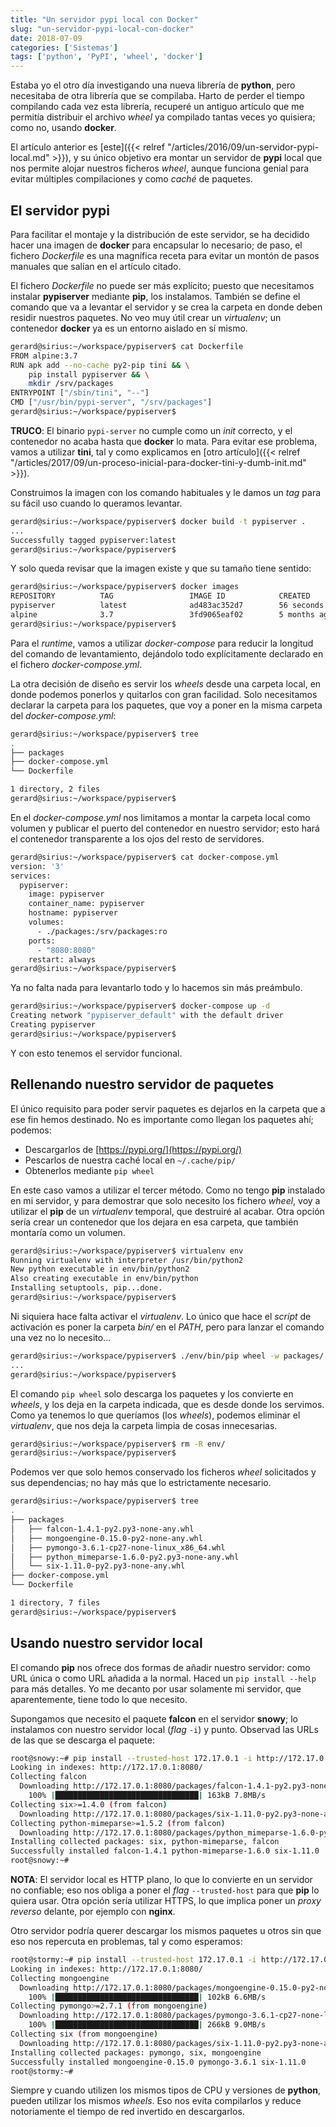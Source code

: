 ```yaml
---
title: "Un servidor pypi local con Docker"
slug: "un-servidor-pypi-local-con-docker"
date: 2018-07-09
categories: ['Sistemas']
tags: ['python', 'PyPI', 'wheel', 'docker']
---
```


Estaba yo el otro día investigando una nueva librería de **python**, pero necesitaba de otra librería que se compilaba. Harto de perder el tiempo compilando cada vez esta librería, recuperé un antiguo artículo que me permitía distribuir el archivo *wheel* ya compilado tantas veces yo quisiera; como no, usando **docker**.<!--more-->

El artículo anterior es [este]({{< relref "/articles/2016/09/un-servidor-pypi-local.md" >}}), y su único objetivo era montar un servidor de **pypi** local que nos permite alojar nuestros ficheros *wheel*, aunque funciona genial para evitar múltiples compilaciones y como *caché* de paquetes.

## El servidor pypi

Para facilitar el montaje y la distribución de este servidor, se ha decidido hacer una imagen de **docker** para encapsular lo necesario; de paso, el fichero *Dockerfile* es una magnífica receta para evitar un montón de pasos manuales que salían en el artículo citado.

El fichero *Dockerfile* no puede ser más explícito; puesto que necesitamos instalar **pypiserver** mediante **pip**, los instalamos. También se define el comando que va a levantar el servidor y se crea la carpeta en donde deben residir nuestros paquetes. No veo muy útil crear un *virtualenv*; un contenedor **docker** ya es un entorno aislado en sí mismo.

```bash
gerard@sirius:~/workspace/pypiserver$ cat Dockerfile 
FROM alpine:3.7
RUN apk add --no-cache py2-pip tini && \
    pip install pypiserver && \
    mkdir /srv/packages
ENTRYPOINT ["/sbin/tini", "--"]
CMD ["/usr/bin/pypi-server", "/srv/packages"]
gerard@sirius:~/workspace/pypiserver$ 
```

**TRUCO**: El binario `pypi-server` no cumple como un *init* correcto, y el contenedor no acaba hasta que **docker** lo mata. Para evitar ese problema, vamos a utilizar **tini**, tal y como explicamos en [otro artículo]({{< relref "/articles/2017/09/un-proceso-inicial-para-docker-tini-y-dumb-init.md" >}}).

Construimos la imagen con los comando habituales y le damos un *tag* para su fácil uso cuando lo queramos levantar.

```bash
gerard@sirius:~/workspace/pypiserver$ docker build -t pypiserver .
...
Successfully tagged pypiserver:latest
gerard@sirius:~/workspace/pypiserver$ 
```

Y solo queda revisar que la imagen existe y que su tamaño tiene sentido:

```bash
gerard@sirius:~/workspace/pypiserver$ docker images
REPOSITORY          TAG                 IMAGE ID            CREATED             SIZE
pypiserver          latest              ad483ac352d7        56 seconds ago      52.8MB
alpine              3.7                 3fd9065eaf02        5 months ago        4.15MB
gerard@sirius:~/workspace/pypiserver$ 
```

Para el *runtime*, vamos a utilizar *docker-compose* para reducir la longitud del comando de levantamiento, dejándolo todo explícitamente declarado en el fichero *docker-compose.yml*.

La otra decisión de diseño es servir los *wheels* desde una carpeta local, en donde podemos ponerlos y quitarlos con gran facilidad. Solo necesitamos declarar la carpeta para los paquetes, que voy a poner en la misma carpeta del *docker-compose.yml*:

```bash
gerard@sirius:~/workspace/pypiserver$ tree
.
├── packages
├── docker-compose.yml
└── Dockerfile

1 directory, 2 files
gerard@sirius:~/workspace/pypiserver$ 
```

En el *docker-compose.yml* nos limitamos a montar la carpeta local como volumen y publicar el puerto del contenedor en nuestro servidor; esto hará el contenedor transparente a los ojos del resto de servidores.

```bash
gerard@sirius:~/workspace/pypiserver$ cat docker-compose.yml 
version: '3'
services:
  pypiserver:
    image: pypiserver
    container_name: pypiserver
    hostname: pypiserver
    volumes:
      - ./packages:/srv/packages:ro
    ports:
      - "8080:8080"
    restart: always
gerard@sirius:~/workspace/pypiserver$ 
```

Ya no falta nada para levantarlo todo y lo hacemos sin más preámbulo.

```bash
gerard@sirius:~/workspace/pypiserver$ docker-compose up -d
Creating network "pypiserver_default" with the default driver
Creating pypiserver
gerard@sirius:~/workspace/pypiserver$ 
```

Y con esto tenemos el servidor funcional.

## Rellenando nuestro servidor de paquetes

El único requisito para poder servir paquetes es dejarlos en la carpeta que a ese fin hemos destinado. No es importante como llegan los paquetes ahí; podemos:

* Descargarlos de [https://pypi.org/](https://pypi.org/)
* Pescarlos de nuestra caché local en `~/.cache/pip/`
* Obtenerlos mediante `pip wheel`

En este caso vamos a utilizar el tercer método. Como no tengo **pip** instalado en mi servidor, y para demostrar que solo necesito los fichero *wheel*, voy a utilizar el **pip** de un *virtualenv* temporal, que destruiré al acabar. Otra opción sería crear un contenedor que los dejara en esa carpeta, que también montaría como un volumen.

```bash
gerard@sirius:~/workspace/pypiserver$ virtualenv env
Running virtualenv with interpreter /usr/bin/python2
New python executable in env/bin/python2
Also creating executable in env/bin/python
Installing setuptools, pip...done.
gerard@sirius:~/workspace/pypiserver$ 
```

Ni siquiera hace falta activar el *virtualenv*. Lo único que hace el *script* de activación es poner la carpeta *bin/* en el *PATH*, pero para lanzar el comando una vez no lo necesito...

```bash
gerard@sirius:~/workspace/pypiserver$ ./env/bin/pip wheel -w packages/ falcon mongoengine
...
gerard@sirius:~/workspace/pypiserver$ 
```

El comando `pip wheel` solo descarga los paquetes y los convierte en *wheels*, y los deja en la carpeta indicada, que es desde donde los servimos. Como ya tenemos lo que queríamos (los *wheels*), podemos eliminar el *virtualenv*, que nos deja la carpeta limpia de cosas innecesarias.

```bash
gerard@sirius:~/workspace/pypiserver$ rm -R env/
gerard@sirius:~/workspace/pypiserver$ 
```

Podemos ver que solo hemos conservado los ficheros *wheel* solicitados y sus dependencias; no hay más que lo estrictamente necesario.

```bash
gerard@sirius:~/workspace/pypiserver$ tree
.
├── packages
│   ├── falcon-1.4.1-py2.py3-none-any.whl
│   ├── mongoengine-0.15.0-py2-none-any.whl
│   ├── pymongo-3.6.1-cp27-none-linux_x86_64.whl
│   ├── python_mimeparse-1.6.0-py2.py3-none-any.whl
│   └── six-1.11.0-py2.py3-none-any.whl
├── docker-compose.yml
└── Dockerfile

1 directory, 7 files
gerard@sirius:~/workspace/pypiserver$ 
```

## Usando nuestro servidor local

El comando **pip** nos ofrece dos formas de añadir nuestro servidor: como URL única o como URL añadida a la normal. Haced un `pip install --help` para más detalles. Yo me decanto por usar solamente mi servidor, que aparentemente, tiene todo lo que necesito.

Supongamos que necesito el paquete **falcon** en el servidor **snowy**; lo instalamos con nuestro servidor local (*flag* `-i`) y punto. Observad las URLs de las que se descarga el paquete:

```bash
root@snowy:~# pip install --trusted-host 172.17.0.1 -i http://172.17.0.1:8080/ falcon
Looking in indexes: http://172.17.0.1:8080/
Collecting falcon
  Downloading http://172.17.0.1:8080/packages/falcon-1.4.1-py2.py3-none-any.whl (159kB)
    100% |████████████████████████████████| 163kB 7.8MB/s 
Collecting six>=1.4.0 (from falcon)
  Downloading http://172.17.0.1:8080/packages/six-1.11.0-py2.py3-none-any.whl
Collecting python-mimeparse>=1.5.2 (from falcon)
  Downloading http://172.17.0.1:8080/packages/python_mimeparse-1.6.0-py2.py3-none-any.whl
Installing collected packages: six, python-mimeparse, falcon
Successfully installed falcon-1.4.1 python-mimeparse-1.6.0 six-1.11.0
root@snowy:~# 
```

**NOTA**: El servidor local es HTTP plano, lo que lo convierte en un servidor no confiable; eso nos obliga  a poner el *flag* `--trusted-host` para que **pip** lo quiera usar. Otra opción sería utilizar HTTPS, lo que implica poner un *proxy reverso* delante, por ejemplo con **nginx**.

Otro servidor podría querer descargar los mismos paquetes u otros sin que eso nos repercuta en problemas, tal y como esperamos:

```bash
root@stormy:~# pip install --trusted-host 172.17.0.1 -i http://172.17.0.1:8080/ mongoengine
Looking in indexes: http://172.17.0.1:8080/
Collecting mongoengine
  Downloading http://172.17.0.1:8080/packages/mongoengine-0.15.0-py2-none-any.whl (99kB)
    100% |████████████████████████████████| 102kB 6.6MB/s 
Collecting pymongo>=2.7.1 (from mongoengine)
  Downloading http://172.17.0.1:8080/packages/pymongo-3.6.1-cp27-none-linux_x86_64.whl (256kB)
    100% |████████████████████████████████| 266kB 9.0MB/s 
Collecting six (from mongoengine)
  Downloading http://172.17.0.1:8080/packages/six-1.11.0-py2.py3-none-any.whl
Installing collected packages: pymongo, six, mongoengine
Successfully installed mongoengine-0.15.0 pymongo-3.6.1 six-1.11.0
root@stormy:~# 
```

Siempre y cuando utilizen los mismos tipos de CPU y versiones de **python**, pueden utilizar los mismos *wheels*. Eso nos evita compilarlos y reduce notoriamente el tiempo de red invertido en descargarlos.
